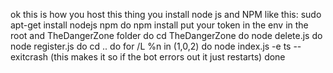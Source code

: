 ok this is how you host this thing
you install node js and NPM like this: 
sudo apt-get install nodejs npm
do npm install
put your token in the env in the root and TheDangerZone folder
do cd TheDangerZone
do node delete.js
do node register.js
do cd ..
do for /L %n in (1,0,2) do node index.js -e ts --exitcrash (this makes it so if the bot errors out it just restarts)
done